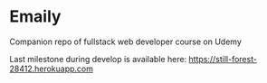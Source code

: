 # Emaily

Companion repo of fullstack web developer course on Udemy

Last milestone during develop is available here: https://still-forest-28412.herokuapp.com
